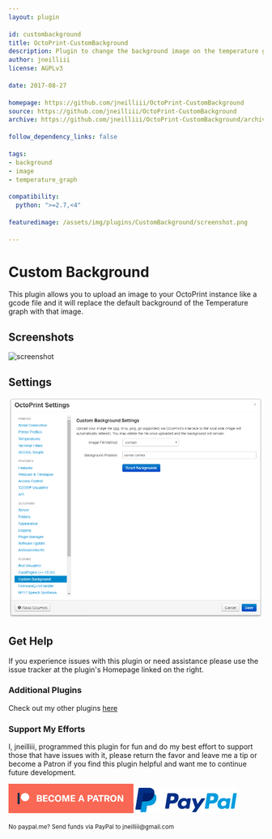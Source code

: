 ```yaml
---
layout: plugin
    
id: custombackground
title: OctoPrint-CustomBackground
description: Plugin to change the background image on the temperature graph.
author: jneilliii
license: AGPLv3
    
date: 2017-08-27
    
homepage: https://github.com/jneilliii/OctoPrint-CustomBackground
source: https://github.com/jneilliii/OctoPrint-CustomBackground
archive: https://github.com/jneilliii/OctoPrint-CustomBackground/archive/master.zip
    
follow_dependency_links: false
    
tags:
- background
- image
- temperature_graph

compatibility:
  python: ">=2.7,<4"

featuredimage: /assets/img/plugins/CustomBackground/screenshot.png

---
```


# Custom Background
    
This plugin allows you to upload an image to your OctoPrint instance like a gcode file and it will replace the default background of the Temperature graph with that image.

## Screenshots

![screenshot](/assets/img/plugins/CustomBackground/screenshot.png)

## Settings

![screenshot](/assets/img/plugins/CustomBackground/settings.png)

## Get Help

If you experience issues with this plugin or need assistance please use the issue tracker at the plugin's Homepage linked on the right.

### Additional Plugins

Check out my other plugins [here](https://plugins.octoprint.org/by_author/#jneilliii)

### Support My Efforts
I, jneilliii, programmed this plugin for fun and do my best effort to support those that have issues with it, please return the favor and leave me a tip or become a Patron if you find this plugin helpful and want me to continue future development.

[![Patreon](/assets/img/plugins/CustomBackground/patreon-with-text-new.png)](https://www.patreon.com/jneilliii) [![paypal](/assets/img/plugins/CustomBackground/paypal-with-text.png)](https://paypal.me/jneilliii)

<small>No paypal.me? Send funds via PayPal to jneilliii&#64;gmail&#46;com</small>
